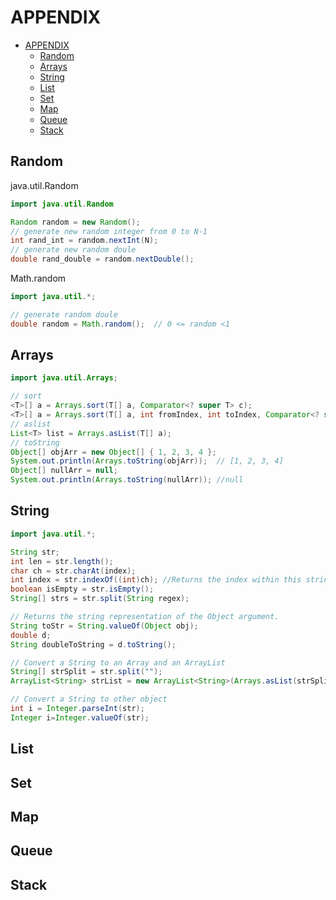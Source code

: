 # APPENDIX

- [APPENDIX](#appendix)
  - [Random](#random)
  - [Arrays](#arrays)
  - [String](#string)
  - [List](#list)
  - [Set](#set)
  - [Map](#map)
  - [Queue](#queue)
  - [Stack](#stack)

## Random

java.util.Random

```java
import java.util.Random

Random random = new Random();
// generate new random integer from 0 to N-1
int rand_int = random.nextInt(N);
// generate new random doule
double rand_double = random.nextDouble();
```

Math.random

```java
import java.util.*;

// generate random doule
double random = Math.random();  // 0 <= random <1 
```

## Arrays

```java
import java.util.Arrays;

// sort
<T>[] a = Arrays.sort(T[] a, Comparator<? super T> c);
<T>[] a = Arrays.sort(T[] a, int fromIndex, int toIndex, Comparator<? super T> c);
// aslist
List<T> list = Arrays.asList(T[] a);
// toString
Object[] objArr = new Object[] { 1, 2, 3, 4 };
System.out.println(Arrays.toString(objArr));  // [1, 2, 3, 4]
Object[] nullArr = null;
System.out.println(Arrays.toString(nullArr)); //null
```

## String

```java
import java.util.*;

String str;
int len = str.length();
char ch = str.charAt(index);
int index = str.indexOf((int)ch); //Returns the index within this string of the first occurrence of the specified character.
boolean isEmpty = str.isEmpty();
String[] strs = str.split(String regex);

// Returns the string representation of the Object argument.
String toStr = String.valueOf(Object obj);
double d;
String doubleToString = d.toString();

// Convert a String to an Array and an ArrayList
String[] strSplit = str.split("");
ArrayList<String> strList = new ArrayList<String>(Arrays.asList(strSplit));

// Convert a String to other object
int i = Integer.parseInt(str); 
Integer i=Integer.valueOf(str); 
```

## List

## Set

## Map

## Queue

## Stack
